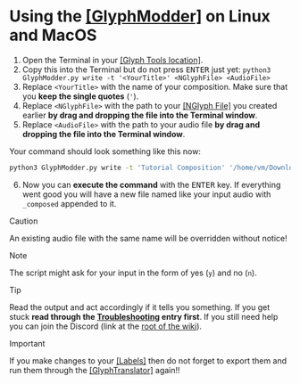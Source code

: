 # Using the [\[GlyphModder\]](../1_Terminology.md#glyphmodder) on Linux and MacOS
1. Open the Terminal in your [\[Glyph Tools location\]](../1_Terminology.md#glyph-tools-location).
2. Copy this into the Terminal but do not press <kbd>ENTER</kbd> just yet: `python3 GlyphModder.py write -t '<YourTitle>' <NGlyphFile> <AudioFile>`
3. Replace `<YourTitle>` with the name of your composition. Make sure that you **keep the single quotes** (`'`).
4. Replace `<NGlyphFile>` with the path to your [\[NGlyph File\]](../1_Terminology.md#nglyph-file) you created earlier **by drag and dropping the file into the Terminal window**.
5. Replace `<AudioFile>` with the path to your audio file **by drag and dropping the file into the Terminal window**.

Your command should look something like this now:
```bash
python3 GlyphModder.py write -t 'Tutorial Composition' '/home/vm/Downloads/custom-nothing-glyph-tools-main/Labels 1.nglyph' '/home/vm/Downloads/custom-nothing-glyph-tools-main/Tutorial Composition.ogg'
```

6. Now you can **execute the command** with the <kbd>ENTER</kbd> key. If everything went good you will have a new file named like your input audio with `_composed` appended to it.
> [!CAUTION]
> An existing audio file with the same name will be overridden without notice!

> [!NOTE]
> The script might ask for your input in the form of yes (`y`) and no (`n`).

> [!TIP]
> Read the output and act accordingly if it tells you something. If you get stuck **read through the [Troubleshooting](../6_Troubleshooting.md) entry first**. If you still need help you can join the Discord (link at the [root of the wiki](../README.md#need-help)).

> [!IMPORTANT]
> If you make changes to your [\[Labels\]](../1_Terminology.md#label) then do not forget to export them and run them through the [\[GlyphTranslator\]](../1_Terminology.md#glyphtranslator) again!!